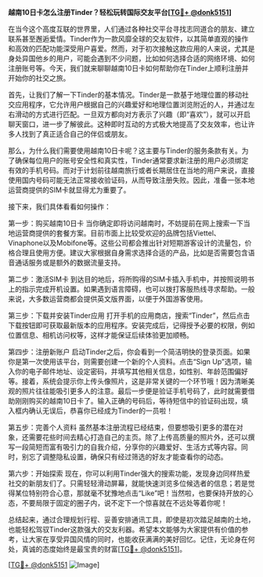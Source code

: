 **越南10日卡怎么注册Tinder？轻松玩转国际交友平台[[TG💪+ @donk5151](https://t.me/s/donk5151)]**

在当今这个高度互联的世界里，人们通过各种社交平台寻找志同道合的朋友、建立联系甚至邂逅爱情。Tinder作为一款风靡全球的交友软件，以其简单直观的操作和高效的匹配功能深受用户喜爱。然而，对于初次接触这款应用的人来说，尤其是身处异国他乡的用户，可能会遇到不少问题，比如如何选择合适的网络环境、如何注册账号等。今天，我们就来聊聊越南10日卡如何帮助你在Tinder上顺利注册并开始你的社交之旅。

首先，让我们了解一下Tinder的基本情况。Tinder是一款基于地理位置的移动社交应用程序，它允许用户根据自己的兴趣爱好和地理位置浏览附近的人，并通过左右滑动的方式进行匹配。一旦双方都向对方表示了兴趣（即“喜欢”），就可以开启聊天窗口，进一步了解彼此。这种即时互动的方式极大地提高了交友效率，也让许多人找到了真正适合自己的伴侣或朋友。

那么，为什么我们需要使用越南10日卡呢？这主要与Tinder的服务条款有关。为了确保每位用户的账号安全性和真实性，Tinder通常要求新注册的用户必须绑定有效的手机号码。而对于计划前往越南旅行或者长期居住在当地的用户来说，直接使用国内号码可能无法正常接收验证码，从而导致注册失败。因此，准备一张本地运营商提供的SIM卡就显得尤为重要了。

接下来，我们具体看看如何操作：

第一步：购买越南10日卡
当你确定即将访问越南时，不妨提前在网上搜索一下当地运营商提供的套餐方案。目前市面上比较受欢迎的品牌包括Viettel、Vinaphone以及Mobifone等。这些公司都会推出针对短期游客设计的流量包，价格合理且使用方便。建议大家根据自身需求选择合适的产品，比如是否需要包含语音通话服务或是额外的数据流量支持。

第二步：激活SIM卡
到达目的地后，将所购得的SIM卡插入手机中，并按照说明书上的指示完成开机设置。如果遇到语言障碍，也可以拨打客服热线寻求帮助。一般来说，大多数运营商都会提供英文版界面，以便于外国游客使用。

第三步：下载并安装Tinder应用
打开手机的应用商店，搜索“Tinder”，然后点击下载按钮即可获取最新版本的应用程序。安装完成后，记得授予必要的权限，例如位置信息、相机访问权等，这样才能保证后续体验更加顺畅。

第四步：注册新账户
启动Tinder之后，你会看到一个简洁明快的登录页面。如果你是第一次使用该平台，则需要创建一个新的个人资料。点击“Sign Up”选项，输入你的电子邮件地址、设定密码，并填写其他相关信息，如性别、年龄范围偏好等。接着，系统会提示你上传头像照片，这是非常关键的一个环节哦！因为清晰美观的照片往往能吸引更多人的注意。最后一步便是验证手机号码了，此时就需要借助刚刚购买的越南10日卡了。输入正确的号码后，等待短信中的验证码出现，填入框内确认无误后，恭喜你已经成为Tinder的一员啦！

第五步：完善个人资料
虽然基本注册流程已经结束，但要想吸引更多的潜在对象，还需要花些时间去精心打造自己的主页。除了上传高质量的照片外，还可以撰写一段简短而富有吸引力的自我介绍，分享你的兴趣爱好、生活方式等内容。同时，别忘了调整隐私设置，确保只有经过筛选的好友才能查看你的动态。

第六步：开始探索
现在，你可以利用Tinder强大的搜索功能，发现身边同样热爱社交的新朋友们了。只需轻轻滑动屏幕，就能快速浏览多位候选者的信息；若是觉得某位特别符合心意，那就毫不犹豫地点击“Like”吧！当然啦，也要保持开放的心态，不要局限于固定的圈子内，说不定下一个惊喜就在不远处等着你呢！

总结起来，通过合理规划行程、妥善安排通讯工具，即使是初次踏足越南的土地，也能轻松驾驭Tinder这款强大的交友利器。希望本文能够为大家提供有价值的参考，让大家在享受异国风情的同时，也能收获满满的美好回忆。记住，无论身在何处，真诚的态度始终是最宝贵的财富[[TG💪+ @donk5151](https://t.me/s/donk5151)]。

[[TG💪+ @donk5151](https://t.me/s/donk5151) ![Image](https://i.postimg.cc/rwNCRYN7/Snipaste-2025-04-30-17-27-05.png)]